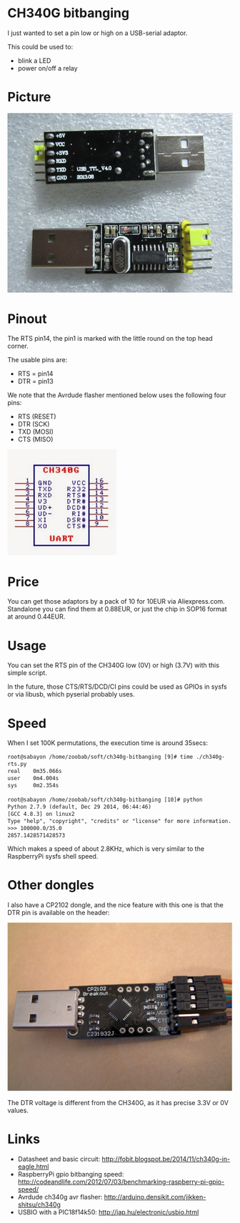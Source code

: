 CH340G bitbanging
=================

I just wanted to set a pin low or high on a USB-serial adaptor.

This could be used to:

* blink a LED
* power on/off a relay

Picture
=======

![WinChipHead CH340G usb-serial adaptor](https://raw.githubusercontent.com/zoobab/ch340g-bitbanging/master/ch340g-usb-serial.jpg)

Pinout
======

The RTS pin14, the pin1 is marked with the little round on the top head corner.

The usable pins are:

* RTS = pin14
* DTR = pin13

We note that the Avrdude flasher mentioned below uses the following four pins:

* RTS (RESET)
* DTR (SCK)
* TXD (MOSI)
* CTS (MISO)

![WinChipHead CH340G pinout](https://raw.githubusercontent.com/zoobab/ch340g-bitbanging/master/ch340g-pinout.jpg)

Price
=====

You can get those adaptors by a pack of 10 for 10EUR via Aliexpress.com. Standalone you can find them at 0.88EUR, or just the chip in SOP16 format at around 0.44EUR.

Usage
=====

You can set the RTS pin of the CH340G low (0V) or high (3.7V) with this simple script.

In the future, those CTS/RTS/DCD/CI pins could be used as GPIOs in sysfs or via
libusb, which pyserial probably uses.

Speed
=====

When I set 100K permutations, the execution time is around 35secs:

```
root@sabayon /home/zoobab/soft/ch340g-bitbanging [9]# time ./ch340g-rts.py
real    0m35.066s
user    0m4.004s
sys     0m2.354s

root@sabayon /home/zoobab/soft/ch340g-bitbanging [10]# python
Python 2.7.9 (default, Dec 29 2014, 06:44:46) 
[GCC 4.8.3] on linux2
Type "help", "copyright", "credits" or "license" for more information.
>>> 100000.0/35.0
2857.1428571428573
```

Which makes a speed of about 2.8KHz, which is very similar to the RaspberryPi sysfs shell speed.

Other dongles
=============

I also have a CP2102 dongle, and the nice feature with this one is that the DTR pin is available on the header:

![Silabs CP2102 usb-serial adaptor breakout](https://raw.githubusercontent.com/zoobab/ch340g-bitbanging/master/cp2102-usb-serial.jpg)

The DTR voltage is different from the CH340G, as it has precise 3.3V or 0V values.

Links
=====

* Datasheet and basic circuit: http://fobit.blogspot.be/2014/11/ch340g-in-eagle.html
* RaspberryPi gpio bitbanging speed: http://codeandlife.com/2012/07/03/benchmarking-raspberry-pi-gpio-speed/
* Avrdude ch340g avr flasher: http://arduino.densikit.com/jikken-shitsu/ch340g
* USBIO with a PIC18f14k50: http://jap.hu/electronic/usbio.html
